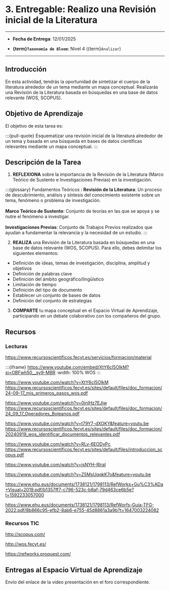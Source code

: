 # 3. Entregable: Realizo una Revisión inicial de la Literatura

---

- **Fecha de Entrega**: 12/01/2025

- **{term}`Taxonomía de Bloom`**: Nivel 4 ({term}`Analizar`) 

---

## Introducción

En esta actividad, tendrás la oportunidad de sintetizar el cuerpo de la literatura alrededor de un tema mediante un mapa conceptual. Realizarás una Revisión de la Literatura basada en búsquedas en una base de datos relevante (WOS, SCOPUS).

## Objetivo de Aprendizaje

El objetivo de esta tarea es:

:::{pull-quote}
Esquematizar una revisión inicial de la literatura alrededor de un tema y basada en una búsqueda en bases de datos científicas relevantes mediante un mapa conceptual.
:::

## Descripción de la Tarea

1. **REFLEXIONA** sobre la importancia de la Revisión de la Literatura (Marco Teórico de Sustento e Investigaciones Previas) en la investigación.

:::{glossary}
Fundamentos Teóricos
: **Revisión de la Literatura**: Un proceso de descubrimiento, análisis y síntesis del conocimiento existente sobre un tema, fenómeno o problema de investigación. \
 \
**Marco Teórico de Sustento**: Conjunto de teorías en las que se apoya y se nutre el fenómeno a investigar. \
 \
**Investigaciones Previas**: Conjunto de Trabajos Previos realizados que ayudan a fundamentar la relevancia y la necesidad de un estudio.
:::

2. **REALIZA** una Revisión de la Literatura basada en búsquedas en una base de datos relevante (WOS, SCOPUS). Para ello, debes delimitar los siguientes elementos:

- Definición de ideas, temas de investigación, disciplina, amplitud y objetivos
- Definición de palabras clave
- Definición del ámbito geográfico/lingüístico
- Limitación de tiempo
- Definición del tipo de documento
- Establecer un conjunto de bases de datos
- Definición del conjunto de estrategias


3. **COMPARTE** tu mapa conceptual en el Espacio Virtual de Aprendizaje, participando en un debate colaborativo con los compañeros del grupo.  

## Recursos

### Lecturas

https://www.recursoscientificos.fecyt.es/servicios/formacion/material


:::{iframe} https://www.youtube.com/embed/XtY6cI5OlkM?si=OBFwh50__sy9-MBR
:width: 100%
WOS
:::


https://www.youtube.com/watch?v=XtY6cI5OlkM 
https://www.recursoscientificos.fecyt.es/sites/default/files/doc_formacion/24-09-17_mis_primeros_pasos_wos.pdf


https://www.youtube.com/watch?v=0inlHz7EJiw 
https://www.recursoscientificos.fecyt.es/sites/default/files/doc_formacion/24_09_17_Operadores_Boleanos.pdf 

https://www.youtube.com/watch?v=t79Y7-dXOKY&feature=youtu.be
https://www.recursoscientificos.fecyt.es/sites/default/files/doc_formacion/20240919_wos_identificar_documentos_relevantes.pdf


https://www.youtube.com/watch?v=RLv-6EODyPc
https://www.recursoscientificos.fecyt.es/sites/default/files/introduccion_scopus.pdf

https://www.youtube.com/watch?v=jsNYH-RIraI

https://www.youtube.com/watch?v=Z5MsUqqkK7o&feature=youtu.be

https://www.ehu.eus/documents/1738121/1798113/RefWorks+Gu%C3%ADa+Visual+2019.pdf/b1357ff7-c796-523c-b8af-79d463ce6b5e?t=1592233057000

https://www.ehu.eus/documents/1738121/1798113/RefWorfs-Guia-TFG-2022.pdf/8b866c95-efb2-8ab6-e755-45d8861a3a9b?t=1647003224082



### Recursos TIC 

http://scopus.com/

http://wos.fecyt.es/

https://refworks.proquest.com/ 

## Entregas al Espacio Virtual de Aprendizaje

Envío del enlace de la video presentación en el foro correspondiente.